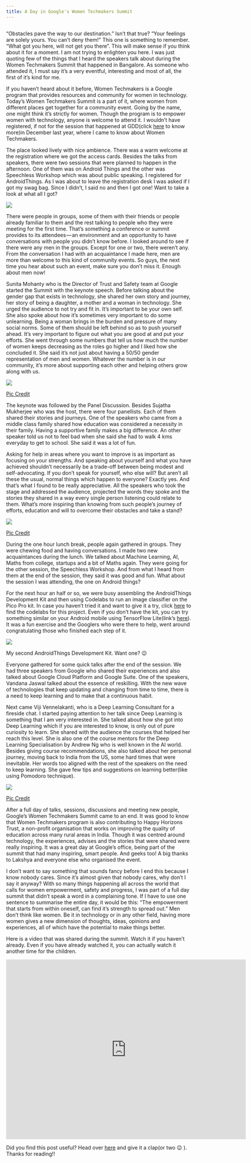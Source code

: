 ```yaml
---
title: A Day in Google's Women Techmakers Summit
---
```

<p align="center"><img src="\assets\images\logonew.jpg?raw=true" alt="" /></p>

“Obstacles pave the way to our destination.” Isn’t that true? “Your feelings are solely yours. You can’t deny them!” This one is something to remember. “What got you here, will not get you there”. This will make sense if you think about it for a moment. I am not trying to enlighten you here. I was just quoting few of the things that I heard the speakers talk about during the Women Techmakers Summit that happened in Bangalore. As someone who attended it, I must say it’s a very eventful, interesting and most of all, the first of it’s kind for me.

If you haven’t heard about it before, Women Techmakers is a Google program that provides resources and community for women in technology. Today’s Women Techmakers Summit is a part of it, where women from different places get together for a community event. Going by the name, one might think it’s strictly for women. Though the program is to empower women with technology, anyone is welcome to attend it. I wouldn’t have registered, if not for the session that happened at GDD(click [here](https://medium.com/@theimgclist/a-day-in-google-developers-day-8e781ecdc01e) to know more)in December last year, where I came to know about Women Techmakers.

The place looked lively with nice ambience. There was a warm welcome at the registration where we got the access cards. Besides the talks from speakers, there were two sessions that were planned to happen in the afternoon. One of them was on Android Things and the other was Speechless Workshop which was about public speaking. I registered for AndroidThings. As I was about to leave the registration desk I was asked if I got my swag bag. Since I didn’t, I said no and then I got one! Want to take a look at what all I got?

![](\assets\images\swagbag.png?raw=true)

There were people in groups, some of them with their friends or people already familiar to them and the rest talking to people who they were meeting for the first time. That’s something a conference or summit provides to its attendees — an environment and an opportunity to have conversations with people you didn’t know before. I looked around to see if there were any men in the groups. Except for one or two, there weren’t any. From the conversation I had with an acquaintance I made here, men are more than welcome to this kind of community events. So guys, the next time you hear about such an event, make sure you don’t miss it. Enough about men now!

Sunita Mohanty who is the Director of Trust and Safety team at Google started the Summit with the keynote speech. Before talking about the gender gap that exists in technology, she shared her own story and journey, her story of being a daughter, a mother and a woman in technology. She urged the audience to not try and fit in. It’s important to be your own self. She also spoke about how it’s sometimes very important to do some unlearning. Being a woman brings in the burden and pressure of many social norms. Some of them should be left behind so as to push yourself ahead. It’s very important to figure out what you are good at and put your efforts. She went through some numbers that tell us how much the number of women keeps decreasing as the roles go higher and I liked how she concluded it. She said it’s not just about having a 50/50 gender representation of men and women. Whatever the number is in our community, it’s more about supporting each other and helping others grow along with us.

![](\assets\images\sunitamohanty.jpg?raw=true)
<p class="caption"><a href="https://twitter.com/GoogleDevsIN">Pic Credit</a></p>

The keynote was followed by the Panel Discussion. Besides Sujatha Mukherjee who was the host, there were four panellists. Each of them shared their stories and journeys. One of the speakers who came from a middle class family shared how education was considered a necessity in their family. Having a supportive family makes a big difference. An other speaker told us not to feel bad when she said she had to walk 4 kms everyday to get to school. She said it was a lot of fun.

Asking for help in areas where you want to improve is as important as focusing on your strengths. And speaking about yourself and what you have achieved shouldn’t necessarily be a trade-off between being modest and self-advocating. If you don’t speak for yourself, who else will? But aren’t all these the usual, normal things which happen to everyone? Exactly yes. And that’s what I found to be really appreciative. All the speakers who took the stage and addressed the audience, projected the words they spoke and the stories they shared in a way every single person listening could relate to them. What’s more inspiring than knowing from such people’s journey of efforts, education and will to overcome their obstacles and take a stand?

![](\assets\images\panel.jpg?raw=true)
<p class="caption"><a href="https://twitter.com/GoogleDevsIN">Pic Credit</a></p>

During the one hour lunch break, people again gathered in groups. They were chewing food and having conversations. I made two new acquaintances during the lunch. We talked about Machine Learning, AI, Maths from college, startups and a bit of Maths again. They were going for the other session, the Speechless Workshop. And from what I heard from them at the end of the session, they said it was good and fun. What about the session I was attending, the one on Android things?

For the next hour an half or so, we were busy assembling the AndroidThings Development Kit and then using Codelabs to run an image classifier on the Pico Pro kit. In case you haven’t tried it and want to give it a try, click [here](https://codelabs.developers.google.com/codelabs/androidthings-classifier/#0) to find the codelabs for this project. Even if you don’t have the kit, you can try something similar on your Android mobile using TensorFlow Lite(link’s [here](https://www.tensorflow.org/mobile/tflite/demo_android)). It was a fun exercise and the Googlers who were there to help, went around congratulating those who finished each step of it.

![](\assets\images\androidthings.jpg?raw=true)
<p class="caption">My second AndroidThings Development Kit. Want one? 😉</p>

Everyone gathered for some quick talks after the end of the session. We had three speakers from Google who shared their experiences and also talked about Google Cloud Platform and Google Suite. One of the speakers, Vandana Jaswal talked about the essence of reskilling. With the new wave of technologies that keep updating and changing from time to time, there is a need to keep learning and to make that a continuous habit.

Next came Viji Vennelakanti, who is a Deep Learning Consultant for a fireside chat. I started paying attention to her talk since Deep Learning is something that I am very interested in. She talked about how she got into Deep Learning which if you are interested to know, is only out of pure curiosity to learn. She shared with the audience the courses that helped her reach this level. She is also one of the course mentors for the Deep Learning Specialisation by Andrew Ng who is well known in the AI world. Besides giving course recommendations, she also talked about her personal journey, moving back to India from the US, some hard times that were inevitable. Her words too aligned with the rest of the speakers on the need to keep learning. She gave few tips and suggestions on learning better(like using Pomodoro technique).

![](\assets\images\paneldiscussion.jpg?raw=true)
<p class="caption"><a href="https://twitter.com/GoogleDevsIN">Pic Credit</a></p>

After a full day of talks, sessions, discussions and meeting new people, Google’s Women Techmakers Summit came to an end. It was good to know that Women Techmakers program is also contributing to Happy Horizons Trust, a non-profit organisation that works on improving the quality of education across many rural areas in India. Though it was centred around technology, the experiences, advises and the stories that were shared were really inspiring. It was a great day at Google’s office, being part of the summit that had many inspiring, smart people. And geeks too! A big thanks to Lakshya and everyone else who organised the event.

I don’t want to say something that sounds fancy before I end this because I know nobody cares. Since it’s almost given that nobody cares, why don’t I say it anyway? With so many things happening all across the world that calls for women empowerment, safety and progress, I was part of a full day summit that didn’t speak a word in a complaining tone. If I have to use one sentence to summarise the entire day, it would be this: “The empowerment that starts from within oneself, can find it’s strength to spread out.” Men don’t think like women. Be it in technology or in any other field, having more women gives a new dimension of thoughts, ideas, opinions and experiences, all of which have the potential to make things better.

Here is a video that was shared during the summit. Watch it if you haven’t already. Even if you have already watched it, you can actually watch it another time for the children. 

<iframe width="652" height="489" src="https://www.youtube.com/embed/hLr2GNRnmXM" frameborder="0" allow="autoplay; encrypted-media" allowfullscreen></iframe> 

<p></p>


Did you find this post useful? Head over [here](https://medium.com/@theimgclist/a-day-in-googles-women-techmakers-summit-e6b4269ac069) and give it a clap(or two &#x1f609; ). Thanks for reading!!

